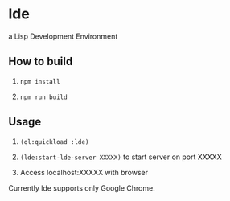 # lde

a Lisp Development Environment

## How to build

1. `npm install`

2. `npm run build`


## Usage

1. `(ql:quickload :lde)`

2. `(lde:start-lde-server XXXXX)` to start server on port XXXXX

3. Access localhost:XXXXX with browser

Currently lde supports only Google Chrome.